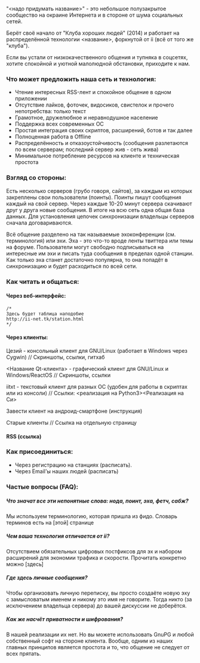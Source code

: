 "<надо придумать название>" - это небольшое полузакрытое сообщество на окраине Интернета и в стороне от шума социальных сетей.

Берёт своё начало от "Клуба хороших людей" (2014) и работает на распределённой технологии <название>, форкнутой от ii (всё от того же "клуба").

Если вы устали от низкокачественного общения и тупняка в соцсетях, хотите спокойной и уютной малолюдной обстановки, приходите к нам.

### Что может предложить наша сеть и технология:

* Чтение интересных RSS-лент и спокойное общение в одном приложении
* Отсутствие лайков, фоточек, видосиков, свистелок и прочего непотребства: только текст
* Грамотное, дружелюбное и неравнодушное население
* Поддержка всех современных ОС
* Простая интеграция своих скриптов, расширений, ботов и так далее
* Полноценная работа в Offline
* Распределённость и отказоустойчивость (сообщения разлетаются по всем серверам; последний сервер жив - сеть жива)
* Минимальное потребление ресурсов на клиенте и техническая простота

### Взгляд со стороны:

Есть несколько серверов (грубо говоря, сайтов), за каждым из которых закреплены свои пользователи (поинты). Поинты пишут сообщения каждый на свой сервер. Через каждые 10-20 минут сервера скачивают друг у друга новые сообщения. В итоге на всю сеть одна общая база данных. Для установления цепочек синхронизации владельцы серверов сначала договариваются.

Всё общение разделено на так называемые эхоконференции (см. терминология) или эхи. Эха - это что-то вроде ленты твиттера или темы на форуме. Пользователи могут свободно подписываться на интересные им эхи и писать туда сообщения в пределах одной станции. Как только эха станет достаточно популярна, то она попадёт в синхронизацию и будет расходиться по всей сети.

### Как читать и общаться:

#### Через веб-интерфейс:
```
/*
Здесь будет таблица наподобие
http://ii-net.tk/station.html
*/
```

#### Через клиенты:
Цезий - консольный клиент для GNU/Linux (работает в Windows через Cygwin)
// Скриншоты, ссылки, гитхаб

<Название Qt-клиента> - графический клиент для GNU/Linux и Windows/ReactOS
// Скриншоты, ссылки

iitxt - текстовый клиент для разных ОС (удобен для работы в скриптах или из консоли)
// Ссылки: <реализация на Python3><Реализация на Си>

Завести клиент на андроид-смартфоне (инструкция)

Старые клиенты // Ссылка на отдельную страницу

#### RSS (ссылка)

### Как присоединиться:

* Через регистрацию на станциях (расписать).
* Через Email'ы наших людей (расписать)

### Частые вопросы (FAQ):

##### Что значат все эти непонятные слова: нода, поинт, эха, фетч, сабж?
Мы используем терминологию, которая пришла из фидо. Словарь терминов есть на [этой] странице

##### Чем ваша технология отличается от ii?
Отсутствием обязательных цифровых постфиксов для эх и набором расширений для экономии трафика и скорости. Прочитать конкретно можно [здесь]

##### Где здесь личные сообщения?
Чтобы организовать личную переписку, вы просто создаёте новую эху с замысловатым именем и никому это имя не говорите. Тогда никто (за исключением владельца сервера) до вашей дискуссии не доберётся.

##### Как же насчёт приватности и шифрования?
В нашей реализации их нет. Но вы можете использовать GnuPG и любой собственный софт на стороне клиента. Вообще, одним из наших главных принципов является простота и то, что общение не следует от всех прятать.

<!--
В. Повернитесь к пользователю лицом. Ваша сеть не приспособлена для обычных людей, которым нужна простая регистрация, а ещё X, Y и Z!
О. Зарегистрироваться и присоединиться к нам несложно. Но такая атмосфера, как у нас, не ориентирована на обычных людей, которые, например, приходят из ВК или имиджборд. Высокий порог вхождения => более образованный и адекватный народ.

B. У вас всё так сложно и запутанно, я просто хочу общаться, и чтобы всё сразу работало!
О. А вы вообще пытались разобраться и/или спросить нужное? Если вам лень прочитать пару статей и не хочется заморачиваться, то наша сеть не для вас, извините.
-->
